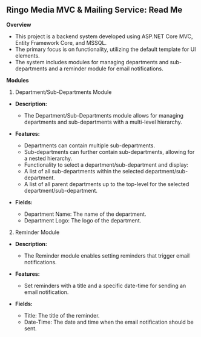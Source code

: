 ## Ringo Media MVC & Mailing Service: Read Me

**Overview**

* This project is a backend system developed using ASP.NET Core MVC, Entity Framework Core, and MSSQL. 
* The primary focus is on functionality, utilizing the default template for UI elements. 
* The system includes modules for managing departments and sub-departments and a reminder module for email notifications.

**Modules**

1. Department/Sub-Departments Module
  * **Description:**
    
    * The Department/Sub-Departments module allows for managing departments and sub-departments with a multi-level hierarchy.

  * **Features:**

    * Departments can contain multiple sub-departments.
    * Sub-departments can further contain sub-departments, allowing for a nested hierarchy.
    * Functionality to select a department/sub-department and display:
    * A list of all sub-departments within the selected department/sub-department.
    * A list of all parent departments up to the top-level for the selected department/sub-department.
      
  * **Fields:**

    * Department Name: The name of the department.
    * Department Logo: The logo of the department.


2. Reminder Module
   
  * **Description:**
    * The Reminder module enables setting reminders that trigger email notifications.

  * **Features:**

    * Set reminders with a title and a specific date-time for sending an email notification.

  * **Fields:**
    * Title: The title of the reminder.
    * Date-Time: The date and time when the email notification should be sent.
